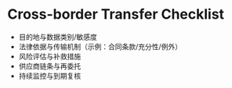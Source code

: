 # Cross-border Transfer Checklist

- 目的地与数据类别/敏感度
- 法律依据与传输机制（示例：合同条款/充分性/例外）
- 风险评估与补救措施
- 供应商链条与再委托
- 持续监控与到期复核
